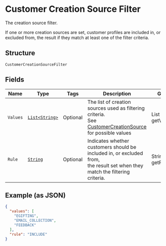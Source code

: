
# Customer Creation Source Filter

The creation source filter.

If one or more creation sources are set, customer profiles are included in,
or excluded from, the result if they match at least one of the filter criteria.

## Structure

`CustomerCreationSourceFilter`

## Fields

| Name | Type | Tags | Description | Getter |
|  --- | --- | --- | --- | --- |
| `Values` | [`List<String>`](../../doc/models/customer-creation-source.md) | Optional | The list of creation sources used as filtering criteria.<br>See [CustomerCreationSource](#type-customercreationsource) for possible values | List<String> getValues() |
| `Rule` | [`String`](../../doc/models/customer-inclusion-exclusion.md) | Optional | Indicates whether customers should be included in, or excluded from,<br>the result set when they match the filtering criteria. | String getRule() |

## Example (as JSON)

```json
{
  "values": [
    "EGIFTING",
    "EMAIL_COLLECTION",
    "FEEDBACK"
  ],
  "rule": "INCLUDE"
}
```

